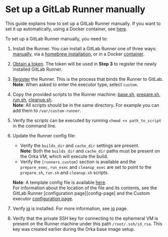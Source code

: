 # Set up a GitLab Runner manually

This guide explains how to set up a GitLab Runner manually. If you want to set it up automatically, using a Docker container, see [here](custom-executor.md#set-up-a-gitlab-runner).

To set up a GitLab Runner manually, you need to:  

1. Install the Runner. You can install a GitLab Runner one of three ways: [manually][manual-install], via a [homebrew installation][homebrew-install], or in a Docker [container][docker-install].
2. [Obtain a token][obtain-token]. The token will be used in **Step 3** to register the newly installed GitLab Runner.
3. [Register][register-runner] the Runner. This is the process that binds the Runner to GitLab.  
**Note**: When asked to enter the executor type, select `custom`.
4. Copy the provided scripts to the Runner machine: [base.sh](scripts/base.sh), [prepare.sh](scripts/prepare.sh), [run.sh](scripts/run.sh), [cleanup.sh](scripts/cleanup.sh).  
**Note**: All scripts should be in the same directory. For example you can add them to `/var/custom-runner`.
5. Verify the scripts can be executed by running `chmod +x path_to_script` in the command line.
6. Update the Runner config file:
    * Verify the `builds_dir` and `cache_dir` settings are present.  
    **Note**: Both the `builds_dir` and `cache_dir` paths must be present on the Orka VM, which will execute the build.
    * Verify the `[runners.custom]` section is available and the `prepare_exec`, `run_exec` and `cleanup_exec` are set to point to the `prepare.sh`, `run.sh` and `cleanup.sh` scripts. 

    **Note**: A template config file is available [here](template-config.md).  
    For information about the location of the file and its contents, see the GitLab Runner [configuration page][config-page] and the Custom executor [configuration page][custom-config-page].
7. Verify [jq][jq] is installed. For more information, see [jq][jq] page.
8. Verify that the private SSH key for connecting to the ephemeral VM is present on the Runner machine under this path `/root/.ssh/id_rsa`. This key was created earlier during the Orka base image setup.

[manual-install]: https://docs.gitlab.com/runner/install/osx.html#manual-installation-official
[homebrew-install]: https://docs.gitlab.com/runner/install/osx.html#homebrew-installation-alternative
[docker-install]: https://docs.gitlab.com/runner/install/docker.html
[obtain-token]: https://docs.gitlab.com/ee/ci/runners/#registering-a-specific-runner-with-a-project-registration-token
[register-runner]: https://docs.gitlab.com/runner/register/index.html
[custom-config-page]: https://docs.gitlab.com/runner/executors/custom.html
[jq]: https://stedolan.github.io/jq/
